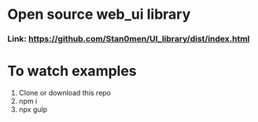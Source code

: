 # Open source web_ui library

### Link: https://github.com/Stan0men/UI_library/dist/index.html

# To watch examples 
1.  Clone or download this repo
2.  npm i
3.  npx gulp

